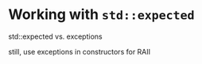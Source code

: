 # Working with `std::expected`

std::expected vs. exceptions

still, use exceptions in constructors for RAII

